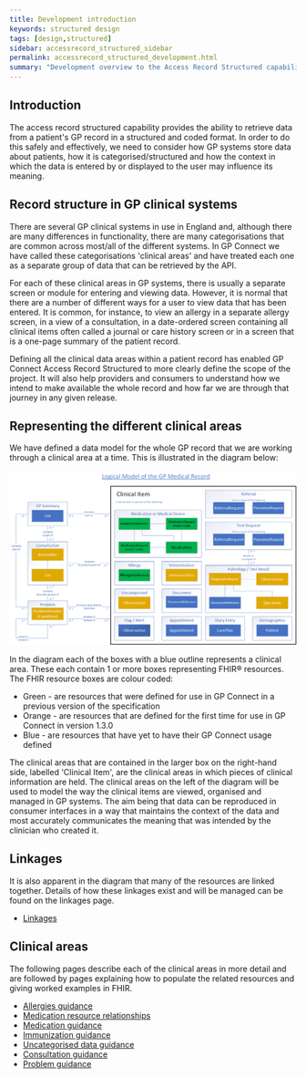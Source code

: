 ```yaml
---
title: Development introduction
keywords: structured design
tags: [design,structured]
sidebar: accessrecord_structured_sidebar
permalink: accessrecord_structured_development.html
summary: "Development overview to the Access Record Structured capability"
---
```


## Introduction ##

The access record structured capability provides the ability to retrieve data from a patient's GP record in a structured and coded format. In order to do this safely and effectively, we need to consider how GP systems store data about patients, how it is categorised/structured and how the context in which the data is entered by or displayed to the user may influence its meaning.

## Record structure in GP clinical systems

There are several GP clinical systems in use in England and, although there are many differences in functionality, there are many categorisations that are common across most/all of the different systems. In GP Connect we have called these categorisations 'clinical areas' and have treated each one as a separate group of data that can be retrieved by the API.

For each of these clinical areas in GP systems, there is usually a separate screen or module for entering and viewing data. However, it is normal that there are a number of different ways for a user to view data that has been entered. It is common, for instance, to view an allergy in a separate allergy screen, in a view of a consultation, in a date-ordered screen containing all clinical items often called a journal or care history screen or in a screen that is a one-page summary of the patient record.

Defining all the clinical data areas within a patient record has enabled GP Connect Access Record Structured to more clearly define the scope of the project. It will also help providers and consumers to understand how we intend to make available the whole record and how far we are through that journey in any given release.

## Representing the different clinical areas

We have defined a data model for the whole GP record that we are working through a clinical area at a time. This is illustrated in the diagram below:

<a href="images/access_structured/GP_Record_Clinical_Areas_Overview.png"><img src="images/access_structured/GP_Record_Clinical_Areas_Overview.png" alt="Logical Model" style="max-width:100%;max-height:100%;"></a>

In the diagram each of the boxes with a blue outline represents a clinical area. These each contain 1 or more boxes representing FHIR&reg; resources. The FHIR resource boxes are colour coded:

* Green - are resources that were defined for use in GP Connect in a previous version of the specification
* Orange - are resources that are defined for the first time for use in GP Connect in version 1.3.0
* Blue - are resources that have yet to have their GP Connect usage defined

The clinical areas that are contained in the larger box on the right-hand side, labelled 'Clinical Item', are the clinical areas in which pieces of clinical information are held. The clinical areas on the left of the diagram will be used to model the way the clinical items are viewed, organised and managed in GP systems. The aim being that data can be reproduced in consumer interfaces in a way that maintains the context of the data and most accurately communicates the meaning that was intended by the clinician who created it.

## Linkages

It is also apparent in the diagram that many of the resources are linked together. Details of how these linkages exist and will be managed can be found on the linkages page.

- [Linkages](accessrecord_structured_development_linkages.html)

## Clinical areas

The following pages describe each of the clinical areas in more detail and are followed by pages explaining how to populate the related resources and giving worked examples in FHIR.

- [Allergies guidance](accessrecord_structured_development_allergies_guidance.html)
- [Medication resource relationships](accessrecord_structured_development_medication_resource_relationships.html)
- [Medication guidance](accessrecord_structured_development_medication_guidance.html)
- [Immunization guidance](accessrecord_structured_development_immunization_guidance.html)
- [Uncategorised data guidance](accessrecord_structured_development_uncategorisedData_guidance.html)
- [Consultation guidance](accessrecord_structured_development_consultation_guidance.html)
- [Problem guidance](accessrecord_structured_development_problems_guidance.html)
